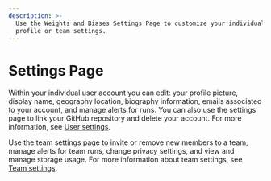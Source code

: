 ```yaml
---
description: >-
  Use the Weights and Biases Settings Page to customize your individual user
  profile or team settings.
---
```


# Settings Page

Within your individual user account you can edit: your profile picture, display name, geography location, biography information, emails associated to your account, and manage alerts for runs. You can also use the settings page to link your GitHub repository and delete your account. For more information, see [User settings](https://docs.wandb.ai/ref/app/pages/settings-page/user-settings).

Use the team settings page to invite or remove new members to a team, manage alerts for team runs, change privacy settings, and view and manage storage usage. For more information about team settings, see [Team settings](https://docs.wandb.ai/ref/app/pages/settings-page/team-settings).
